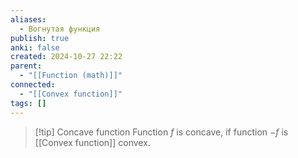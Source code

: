 ```yaml
---
aliases:
  - Вогнутая функция
publish: true
anki: false
created: 2024-10-27 22:22
parent:
  - "[[Function (math)]]"
connected:
  - "[[Convex function]]"
tags: []
---
```


> [!tip] Concave function
Function $f$ is concave, if function $-f$ is [[Convex function]] convex.